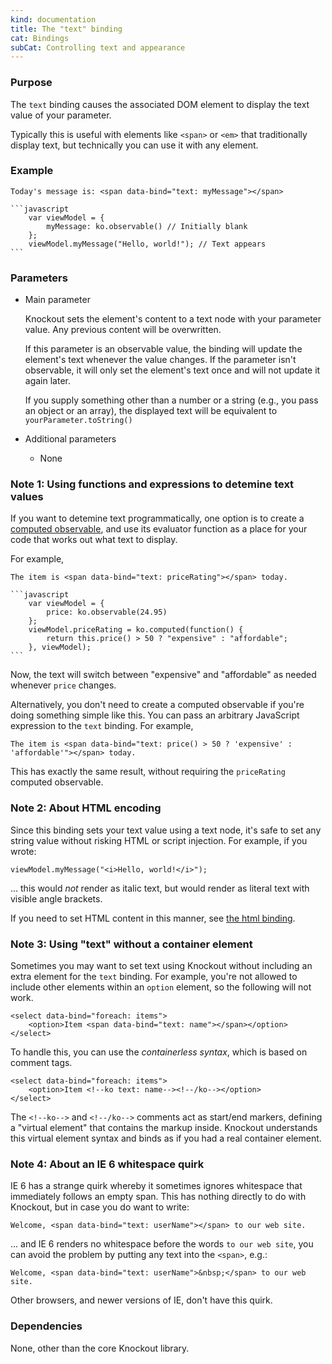 ```yaml
---
kind: documentation
title: The "text" binding
cat: Bindings
subCat: Controlling text and appearance
---
```


### Purpose
The `text` binding causes the associated DOM element to display the text value of your parameter.

Typically this is useful with elements like `<span>` or `<em>` that traditionally display text, but technically you can use it with any element.

### Example
    Today's message is: <span data-bind="text: myMessage"></span>

    ```javascript
        var viewModel = {
            myMessage: ko.observable() // Initially blank
        };
        viewModel.myMessage("Hello, world!"); // Text appears
    ```

### Parameters

 * Main parameter

   Knockout sets the element's content to a text node with your parameter value. Any previous content will be overwritten.

   If this parameter is an observable value, the binding will update the element's text whenever the value changes. If the parameter isn't observable, it will only set the element's text once and will not update it again later.

   If you supply something other than a number or a string (e.g., you pass an object or an array), the displayed text will be equivalent to `yourParameter.toString()`

 * Additional parameters

   * None

### Note 1: Using functions and expressions to detemine text values

If you want to detemine text programmatically, one option is to create a [computed observable](computedObservables.html), and use its evaluator function as a place for your code that works out what text to display.

For example,

    The item is <span data-bind="text: priceRating"></span> today.

    ```javascript
        var viewModel = {
            price: ko.observable(24.95)
        };
        viewModel.priceRating = ko.computed(function() {
            return this.price() > 50 ? "expensive" : "affordable";
        }, viewModel);
    ```

Now, the text will switch between "expensive" and "affordable" as needed whenever `price` changes.

Alternatively, you don't need to create a computed observable if you're doing something simple like this. You can pass an arbitrary JavaScript expression to the `text` binding. For example,

    The item is <span data-bind="text: price() > 50 ? 'expensive' : 'affordable'"></span> today.

This has exactly the same result, without requiring the `priceRating` computed observable.

### Note 2: About HTML encoding

Since this binding sets your text value using a text node, it's safe to set any string value without risking HTML or script injection. For example, if you wrote:

    viewModel.myMessage("<i>Hello, world!</i>");

... this would *not* render as italic text, but would render as literal text with visible angle brackets.

If you need to set HTML content in this manner, see [the html binding](html-binding.html).

### Note 3: Using "text" without a container element

Sometimes you may want to set text using Knockout without including an extra element for the `text` binding. For example, you're not allowed to include other elements within an `option` element, so the following will not work.

    <select data-bind="foreach: items">
        <option>Item <span data-bind="text: name"></span></option>
    </select>

To handle this, you can use the *containerless syntax*, which is based on comment tags.

    <select data-bind="foreach: items">
        <option>Item <!--ko text: name--><!--/ko--></option>
    </select>

The `<!--ko-->` and `<!--/ko-->` comments act as start/end markers, defining a "virtual element" that contains the markup inside. Knockout understands this virtual element syntax and binds as if you had a real container element.

### Note 4: About an IE 6 whitespace quirk

IE 6 has a strange quirk whereby it sometimes ignores whitespace that immediately follows an empty span. This has nothing directly to do with Knockout, but in case you do want to write:

    Welcome, <span data-bind="text: userName"></span> to our web site.

... and IE 6 renders no whitespace before the words `to our web site`, you can avoid the problem by putting any text into the `<span>`, e.g.:

    Welcome, <span data-bind="text: userName">&nbsp;</span> to our web site.

Other browsers, and newer versions of IE, don't have this quirk.

### Dependencies

None, other than the core Knockout library.
